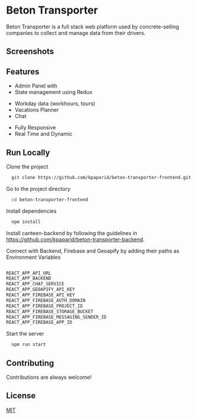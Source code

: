 # Beton Transporter

Beton Transporter is a full stack web platform used by concrete-selling companies to collect and manage data from their drivers.


## Screenshots


  
## Features

- Admin Panel with 
- State management using Redux
* Workday data (workhours, tours)
* Vacations Planner
* Chat
- Fully Responsive
- Real Time and Dynamic


## Run Locally

Clone the project

```bash
  git clone https://github.com/kpaparid/beton-transporter-frontend.git
```

Go to the project directory

```bash
  cd beton-transporter-frontend
```

Install dependencies

```bash
  npm install
```

Install canteen-backend by following the guidelines in 
https://github.com/kpaparid/beton-transporter-backend.

Connect with Backend, Firebase and Geoapify by adding their paths as Environment Variables
```bash

REACT_APP_API_URL
REACT_APP_BACKEND
REACT_APP_CHAT_SERVICE
REACT_APP_GEOAPIFY_API_KEY
REACT_APP_FIREBASE_API_KEY
REACT_APP_FIREBASE_AUTH_DOMAIN
REACT_APP_FIREBASE_PROJECT_ID
REACT_APP_FIREBASE_STORAGE_BUCKET
REACT_APP_FIREBASE_MESSAGING_SENDER_ID
REACT_APP_FIREBASE_APP_ID
```

Start the server

```bash
  npm run start
```

  
## Contributing

Contributions are always welcome!

  
## License

[MIT](https://choosealicense.com/licenses/mit/)
